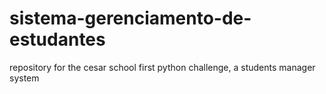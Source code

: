 # sistema-gerenciamento-de-estudantes
repository for the cesar school first python challenge, a students manager system
